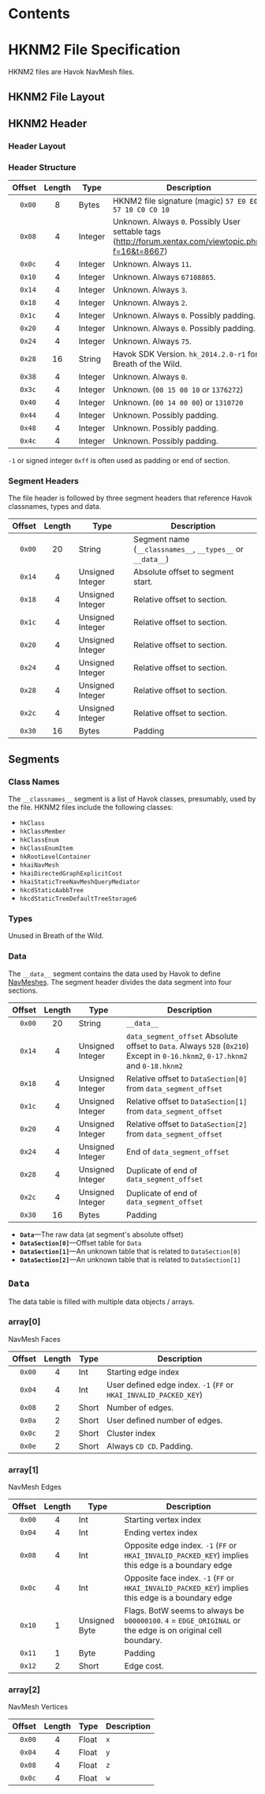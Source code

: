 # Contents

# HKNM2 File Specification

HKNM2 files are Havok NavMesh files.

## HKNM2 File Layout

## HKNM2 Header

### Header Layout

### Header Structure

| Offset | Length | Type | Description |
|-------:|:------------:|------|-------------|
| `0x00` | 8 | Bytes | HKNM2 file signature (magic) `57 E0 E0 57 10 C0 C0 10` |
| `0x08` | 4 | Integer | Unknown. Always `0`. Possibly User settable tags (http://forum.xentax.com/viewtopic.php?f=16&t=8667) |
| `0x0c` | 4 | Integer | Unknown. Always `11`. |
| `0x10` | 4 | Integer | Unknown. Always `67108865`. |
| `0x14` | 4 | Integer | Unknown. Always `3`. |
| `0x18` | 4 | Integer | Unknown. Always `2`. |
| `0x1c` | 4 | Integer | Unknown. Always `0`. Possibly padding. |
| `0x20` | 4 | Integer | Unknown. Always `0`. Possibly padding. |
| `0x24` | 4 | Integer | Unknown. Always `75`. |
| `0x28` | 16 | String | Havok SDK Version. `hk_2014.2.0-r1` for Breath of the Wild. |
| `0x38` | 4 | Integer | Unknown. Always `0`. |
| `0x3c` | 4 | Integer | Unknown. (`00 15 00 10` or `1376272`) |
| `0x40` | 4 | Integer | Unknown. (`00 14 00 00`) or `1310720` |
| `0x44` | 4 | Integer | Unknown. Possibly padding. |
| `0x48` | 4 | Integer | Unknown. Possibly padding. |
| `0x4c` | 4 | Integer | Unknown. Possibly padding. |

`-1` or signed integer `0xff` is often used as padding or end of section. 

### Segment Headers

The file header is followed by three segment headers that reference Havok classnames, types and data.

| Offset | Length | Type | Description |
|-------:|:------------:|------|-------------|
| `0x00` | 20 | String | Segment name (`__classnames__`, `__types__` or `__data__`) |
| `0x14` | 4 | Unsigned Integer | Absolute offset to segment start. |
| `0x18` | 4 | Unsigned Integer | Relative offset to section. |
| `0x1c` | 4 | Unsigned Integer | Relative offset to section. |
| `0x20` | 4 | Unsigned Integer | Relative offset to section. |
| `0x24` | 4 | Unsigned Integer | Relative offset to section. |
| `0x28` | 4 | Unsigned Integer | Relative offset to section. |
| `0x2c` | 4 | Unsigned Integer | Relative offset to section. |
| `0x30` | 16 | Bytes | Padding |

## Segments

### Class Names

The `__classnames__` segment is a list of Havok classes, presumably, used by the file. HKNM2 files include the following classes:

- `hkClass`
- `hkClassMember`
- `hkClassEnum`
- `hkClassEnumItem`
- `hkRootLevelContainer`
- `hkaiNavMesh`
- `hkaiDirectedGraphExplicitCost`
- `hkaiStaticTreeNavMeshQueryMediator`
- `hkcdStaticAabbTree`
- `hkcdStaticTreeDefaultTreeStorage6`

### Types

Unused in Breath of the Wild.

### Data

The `__data__` segment contains the data used by Havok to define [NavMeshes](https://www.youtube.com/watch?v=rlbjGiP104M). The segment header divides the data segment into four sections.

| Offset | Length | Type | Description |
|-------:|:------------:|------|-------------|
| `0x00` | 20 | String | `__data__` |
| `0x14` | 4 | Unsigned Integer | `data_segment_offset` Absolute offset to `Data`. Always `528` (`0x210`) Except in `0-16.hknm2`, `0-17.hknm2` and `0-18.hknm2` |
| `0x18` | 4 | Unsigned Integer | Relative offset to `DataSection[0]` from `data_segment_offset` |
| `0x1c` | 4 | Unsigned Integer | Relative offset to `DataSection[1]` from `data_segment_offset` |
| `0x20` | 4 | Unsigned Integer | Relative offset to `DataSection[2]` from `data_segment_offset` |
| `0x24` | 4 | Unsigned Integer | End of `data_segment_offset` |
| `0x28` | 4 | Unsigned Integer | Duplicate of end of `data_segment_offset` |
| `0x2c` | 4 | Unsigned Integer | Duplicate of end of `data_segment_offset` |
| `0x30` | 16 | Bytes | Padding |

- **`Data`**—The raw data (at segment's absolute offset)
- **`DataSection[0]`**—Offset table for `Data`
- **`DataSection[1]`**—An unknown table that is related to `DataSection[0]`
- **`DataSection[2]`**—An unknown table that is related to `DataSection[1]`

## `Data`

The data table is filled with multiple data objects / arrays.

### array[0]

NavMesh Faces

| Offset | Length | Type | Description |
|-------:|:------------:|------|-------------|
| `0x00` | 4 | Int | Starting edge index |
| `0x04` | 4 | Int | User defined edge index. `-1` (`FF` or `HKAI_INVALID_PACKED_KEY`) |
| `0x08` | 2 | Short | Number of edges. |
| `0x0a` | 2 | Short | User defined number of edges. |
| `0x0c` | 2 | Short | Cluster index |
| `0x0e` | 2 | Short | Always `CD CD`. Padding. |

### array[1]

NavMesh Edges

| Offset | Length | Type | Description |
|-------:|:------------:|------|-------------|
| `0x00` | 4 | Int | Starting vertex index |
| `0x04` | 4 | Int | Ending vertex index |
| `0x08` | 4 | Int | Opposite edge index. `-1` (`FF` or `HKAI_INVALID_PACKED_KEY`) implies this edge is a boundary edge |
| `0x0c` | 4 | Int | Opposite face index. `-1` (`FF` or `HKAI_INVALID_PACKED_KEY`) implies this edge is a boundary edge |
| `0x10` | 1 | Unsigned Byte | Flags. BotW seems to always be `b00000100`. `4` = `EDGE_ORIGINAL` or the edge is on original cell boundary. |
| `0x11` | 1 | Byte | Padding |
| `0x12` | 2 | Short | Edge cost.  |

### array[2]

NavMesh Vertices

| Offset | Length | Type | Description |
|-------:|:-:|-------|-----|
| `0x00` | 4 | Float | `x` |
| `0x04` | 4 | Float | `y` |
| `0x08` | 4 | Float | `z` |
| `0x0c` | 4 | Float | `w` |
